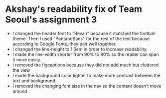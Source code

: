 # Akshay's readability fix of Team Seoul's assignment 3

- I changed the header font to "Bevan" because it matched the football theme. Then I used "PontanoSans" for the rest of the text because according to Google Fonts, they pair well together.
- I changed the line-height to 1.5em in order to increase readability.
- I made the line-width shorter from 90% to 80% so the reader can span it more easily.
- I removed the figcaptions because they did not add much but cluttered the view
- I made the background color lighter to make more contrast between the text and background.
- I removed the changing font size in the nav so the content doesn't move around

